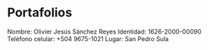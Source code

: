 # Portafolios
Nombre: Olivier Jesús Sánchez Reyes
Identidad: 1626-2000-00090
Teléfono celular: +504 9675-1021
Lugar: San Pedro Sula
